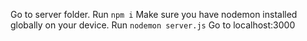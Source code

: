 Go to server folder.
Run ``` npm i ```
Make sure you have nodemon installed globally on your device.
Run ``` nodemon server.js ```
Go to localhost:3000
